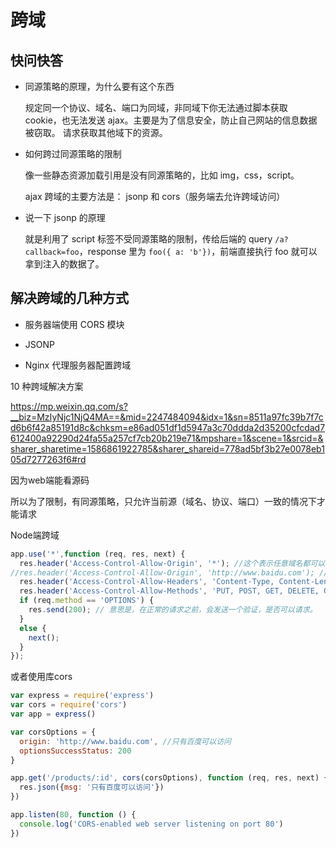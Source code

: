 # 跨域



## 快问快答

- 同源策略的原理，为什么要有这个东西

  规定同一个协议、域名、端口为同域，非同域下你无法通过脚本获取 cookie，也无法发送 ajax。主要是为了信息安全，防止自己网站的信息数据被窃取。 请求获取其他域下的资源。

- 如何跨过同源策略的限制

  像一些静态资源加载引用是没有同源策略的，比如 img，css，script。

  ajax 跨域的主要方法是： jsonp 和 cors（服务端去允许跨域访问）

- 说一下 jsonp 的原理

  就是利用了 script 标签不受同源策略的限制，传给后端的 query `/a?callback=foo`，response 里为 `foo({ a: 'b'})`，前端直接执行 foo 就可以拿到注入的数据了。



## 解决跨域的几种方式

- 服务器端使用 CORS 模块

- JSONP

- Nginx 代理服务器配置跨域



10 种跨域解决方案

https://mp.weixin.qq.com/s?__biz=MzIyNjc1NjQ4MA==&mid=2247484094&idx=1&sn=8511a97fc39b7f7cd6b6f42a85191d8c&chksm=e86ad051df1d5947a3c70ddda2d35200cfcdad7612400a92290d24fa55a257cf7cb20b219e71&mpshare=1&scene=1&srcid=&sharer_sharetime=1586861922785&sharer_shareid=778ad5bf3b27e0078eb105d7277263f6#rd





因为web端能看源码

所以为了限制，有同源策略，只允许当前源（域名、协议、端口）一致的情况下才能请求

Node端跨域

```javascript
app.use('*',function (req, res, next) {
  res.header('Access-Control-Allow-Origin', '*'); //这个表示任意域名都可以访问，这样写不能携带cookie了。
//res.header('Access-Control-Allow-Origin', 'http://www.baidu.com'); //这样写，只有www.baidu.com 可以访问。
  res.header('Access-Control-Allow-Headers', 'Content-Type, Content-Length, Authorization, Accept, X-Requested-With , yourHeaderFeild');
  res.header('Access-Control-Allow-Methods', 'PUT, POST, GET, DELETE, OPTIONS');//设置方法
  if (req.method == 'OPTIONS') {
    res.send(200); // 意思是，在正常的请求之前，会发送一个验证，是否可以请求。
  }
  else {
    next();
  }
});
```

或者使用库cors

```javascript
var express = require('express')
var cors = require('cors')
var app = express()

var corsOptions = {
  origin: 'http://www.baidu.com', //只有百度可以访问
  optionsSuccessStatus: 200 
}

app.get('/products/:id', cors(corsOptions), function (req, res, next) {
  res.json({msg: '只有百度可以访问'})
})

app.listen(80, function () {
  console.log('CORS-enabled web server listening on port 80')
})
```





